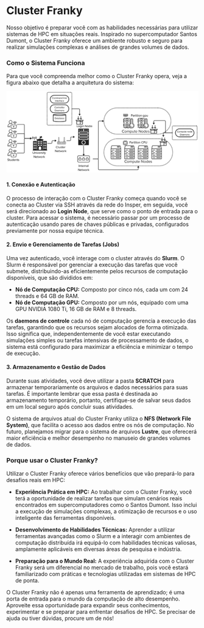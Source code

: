 # Cluster Franky

Nosso objetivo é preparar você com as habilidades necessárias para utilizar sistemas de HPC em situações reais. Inspirado no supercomputador Santos Dumont, o Cluster Franky oferece um ambiente robusto e seguro para realizar simulações complexas e análises de grandes volumes de dados.

### Como o Sistema Funciona

Para que você compreenda melhor como o Cluster Franky opera, veja a figura abaixo que detalha a arquitetura do sistema:

![Arquitetura do Cluster Franky](imgs/ClusterHPC.png)


#### 1. **Conexão e Autenticação**

O processo de interação com o Cluster Franky começa quando você se conecta ao Cluster via SSH através da rede do Insper, em seguida, você será direcionado ao **Login Node**, que serve como o ponto de entrada para o cluster. Para acessar o sistema, é necessário passar por um processo de autenticação usando pares de chaves públicas e privadas, configurados previamente por nossa equipe técnica.

#### 2. **Envio e Gerenciamento de Tarefas (Jobs)**

Uma vez autenticado, você interage com o cluster através do **Slurm**. O Slurm é responsável por gerenciar a execução das tarefas que você submete, distribuindo-as eficientemente pelos recursos de computação disponíveis, que são divididos em:

- **Nó de Computação CPU:** Composto por cinco nós, cada um com 24 threads e 64 GB de RAM.
- **Nó de Computação GPU:** Composto por um nós, equipado com uma GPU NVIDIA 1080 Ti, 16 GB de RAM e 8 threads.

Os **daemons de controle** cada nó de computação gerencia a execução das tarefas, garantindo que os recursos sejam alocados de forma otimizada. Isso significa que, independentemente de você estar executando simulações simples ou tarefas intensivas de processamento de dados, o sistema está configurado para maximizar a eficiência e minimizar o tempo de execução.

#### 3. **Armazenamento e Gestão de Dados**

Durante suas atividades, você deve utilizar a pasta **SCRATCH** para armazenar temporariamente os arquivos e dados necessários para suas tarefas. É importante lembrar que essa pasta é destinada ao armazenamento temporário, portanto, certifique-se de salvar seus dados em um local seguro após concluir suas atividades.

O sistema de arquivos atual do Cluster Franky utiliza o **NFS (Network File System)**, que facilita o acesso aos dados entre os nós de computação. No futuro, planejamos migrar para o sistema de arquivos **Lustre**, que oferecerá maior eficiência e melhor desempenho no manuseio de grandes volumes de dados.

### Porque usar o Cluster Franky?

Utilizar o Cluster Franky oferece vários benefícios que vão prepará-lo para desafios reais em HPC:

- **Experiência Prática em HPC:** Ao trabalhar com o Cluster Franky, você terá a oportunidade de realizar tarefas que simulam cenários reais encontrados em supercomputadores como o Santos Dumont. Isso inclui a execução de simulações complexas, a otimização de recursos e o uso inteligente das ferramentas disponíveis.

- **Desenvolvimento de Habilidades Técnicas:** Aprender a utilizar ferramentas avançadas como o Slurm e a interagir com ambientes de computação distribuída irá equipá-lo com habilidades técnicas valiosas, amplamente aplicáveis em diversas áreas de pesquisa e indústria.

- **Preparação para o Mundo Real:** A experiência adquirida com o Cluster Franky será um diferencial no mercado de trabalho, pois você estará familiarizado com práticas e tecnologias utilizadas em sistemas de HPC de ponta.

O Cluster Franky não é apenas uma ferramenta de aprendizado; é uma porta de entrada para o mundo da computação de alto desempenho. Aproveite essa oportunidade para expandir seus conhecimentos, experimentar e se preparar para enfrentar desafios de HPC. Se precisar de ajuda ou tiver dúvidas, procure um de nós!
